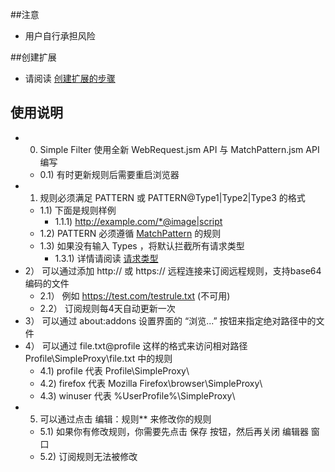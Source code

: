 ##注意

- 用户自行承担风险

##创建扩展

- 请阅读 <a href="https://github.com/jc3213/Misc/blob/master/Manual/zh-CN/HowToBuild.md">创建扩展的步骤</a>

## 使用说明

- 0) Simple Filter 使用全新 WebRequest.jsm API 与 MatchPattern.jsm API 编写
  - 0.1) 有时更新规则后需要重启浏览器
- 1) 规则必须满足 PATTERN 或 PATTERN@Type1|Type2|Type3 的格式
  - 1.1) 下面是规则样例
    - 1.1.1) http://example.com/*@image|script
  - 1.2) PATTERN 必须遵循 <a href="https://developer.mozilla.org/en-US/Add-ons/WebExtensions/Match_patterns">MatchPattern</a> 的规则
  - 1.3) 如果没有输入 Types ，将默认拦截所有请求类型
    - 1.3.1) 详情请阅读 <a href="https://developer.mozilla.org/en-US/docs/Mozilla/JavaScript_code_modules/WebRequest.jsm#Resource_types">请求类型</a>
- 2） 可以通过添加 http:// 或 https:// 远程连接来订阅远程规则，支持base64编码的文件
  - 2.1） 例如 https://test.com/testrule.txt (不可用)
  - 2.2） 订阅规则每4天自动更新一次
- 3） 可以通过 about:addons 设置界面的 “浏览...” 按钮来指定绝对路径中的文件
- 4） 可以通过 file.txt@profile 这样的格式来访问相对路径 Profile\SimpleProxy\file.txt 中的规则
  - 4.1) profile 代表 Profile\SimpleProxy\
  - 4.2) firefox 代表 Mozilla Firefox\browser\SimpleProxy\
  - 4.3) winuser 代表 %UserProfile%\SimpleProxy\
- 5) 可以通过点击 编辑：规则** 来修改你的规则
  - 5.1) 如果你有修改规则，你需要先点击 保存 按钮，然后再关闭 编辑器 窗口
  - 5.2) 订阅规则无法被修改

